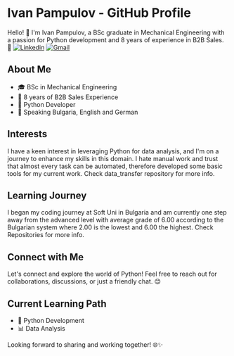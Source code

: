 # Ivan Pampulov - GitHub Profile

Hello! 👋 I'm Ivan Pampulov, a BSc graduate in Mechanical Engineering with a passion for Python development and 8 years of experience in B2B Sales. 🚀
[![Linkedin](https://img.shields.io/badge/-LinkedIn-blue?style=flat&logo=Linkedin&logoColor=white)](https://www.linkedin.com/in/ivan-pampulov-8a2a00105/)
[![Gmail](https://img.shields.io/badge/-Gmail-c14438?style=flat&logo=Gmail&logoColor=white)](mailto:ivan.pampulov@gmail.com)

## About Me

- 🎓 BSc in Mechanical Engineering
- 💼 8 years of B2B Sales Experience
- 🐍 Python Developer
- 🎤 Speaking Bulgaria, English and German

## Interests

I have a keen interest in leveraging Python for data analysis, and I'm on a journey to enhance my skills in this domain. I hate manual work and trust that almost every task can be automated, therefore developed some basic tools for my current work. Check data_transfer repository for more info.

## Learning Journey

I began my coding journey at Soft Uni in Bulgaria and am currently one step away from the advanced level with average grade of 6.00 according to the Bulgarian system where 2.00 is the lowest and 6.00 the highest. Check Repositories for more info. 

## Connect with Me

Let's connect and explore the world of Python! Feel free to reach out for collaborations, discussions, or just a friendly chat. 😊

## Current Learning Path

- 🐍 Python Development
- 📊 Data Analysis

Looking forward to sharing and working together! 🌐✨
